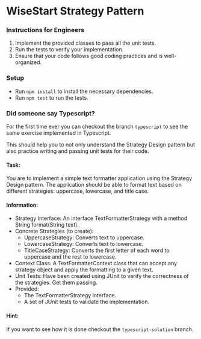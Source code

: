 # WiseStart Strategy Pattern

### Instructions for Engineers
1. Implement the provided classes to pass all the unit tests.
2. Run the tests to verify your implementation.
3. Ensure that your code follows good coding practices and is well-organized.

### Setup
* Run `npm install` to install the necessary dependencies.
* Run `npm test` to run the tests.

### Did someone say Typescript?
For the first time ever you can checkout the branch `typescript` to see the same exercise implemented in Typescript.

This should help you to not only understand the Strategy Design pattern but also practice writing and passing unit tests for their code.  

#### Task:
You are to implement a simple text formatter application using the Strategy Design pattern. The application should be able to format text based on different strategies: uppercase, lowercase, and title case.

#### Information:
* Strategy Interface: An interface TextFormatterStrategy with a method String format(String text).
* Concrete Strategies (to create):
   - UppercaseStrategy: Converts text to uppercase.  
   - LowercaseStrategy: Converts text to lowercase.  
   - TitleCaseStrategy: Converts the first letter of each word to uppercase and the rest to lowercase.  
* Context Class: A TextFormatterContext class that can accept any strategy object and apply the formatting to a given text.
* Unit Tests: Have been created using JUnit to verify the correctness of the strategies. Get them passing.
* Provided:
   - The TextFormatterStrategy interface.
   - A set of JUnit tests to validate the implementation.

#### Hint:
If you want to see how it is done checkout the `typescript-solution` branch.

